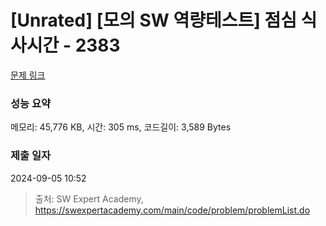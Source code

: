 # [Unrated] [모의 SW 역량테스트] 점심 식사시간 - 2383 

[문제 링크](https://swexpertacademy.com/main/code/problem/problemDetail.do?contestProbId=AV5-BEE6AK0DFAVl) 

### 성능 요약

메모리: 45,776 KB, 시간: 305 ms, 코드길이: 3,589 Bytes

### 제출 일자

2024-09-05 10:52



> 출처: SW Expert Academy, https://swexpertacademy.com/main/code/problem/problemList.do
